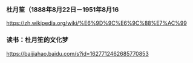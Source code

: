 ### 杜月笙（1888年8月22日－1951年8月16
https://zh.wikipedia.org/wiki/%E6%9D%9C%E6%9C%88%E7%AC%99

### 读书：杜月笙的文化梦
https://baijiahao.baidu.com/s?id=1627712462685770853
